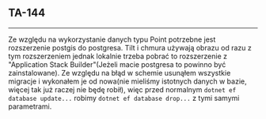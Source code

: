 ## TA-144
___
Ze względu na wykorzystanie danych typu Point potrzebne jest rozszerzenie postgis do postgresa. Tilt i chmura używają obrazu od razu z tym rozszerzeniem jednak lokalnie trzeba pobrać to rozszerzenie z "Application Stack Builder"(Jeżeli macie postgresa to powinno być zainstalowane). Ze względu na błąd w schemie usunąłem wszystkie migracje i wykonałem je od nowa(nie mieliśmy istotnych danych w bazie, więcej tak już raczej nie będę robił), więc przed normalnym <code>dotnet ef database update...</code> robimy <code>dotnet ef database drop...</code> z tymi samymi parametrami.
